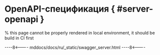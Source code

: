 # OpenAPI-спецификация { #server-openapi }

% this page cannot be properly rendered in local environment, it should be build in CI first

----8<----
mddocs/docs/ru/_static/swagger_server.html
----8<----

